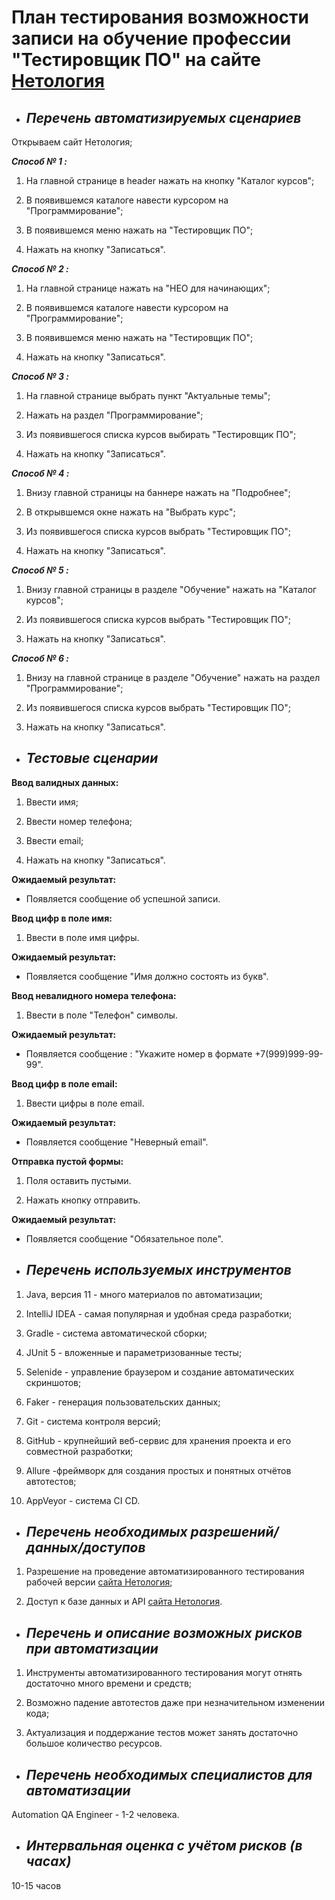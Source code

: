 # План тестирования возможности записи на обучение профессии "Тестировщик ПО" на сайте  [Нетология](https://netology.ru)
 * ## ***Перечень автоматизируемых сценариев***
Открываем сайт Нетология;

***Способ № 1 :***

1. На главной странице в header нажать на кнопку "Каталог курсов";

2. В появившемся каталоге навести курсором на "Программирование";

3. В появившемся меню нажать на "Тестировщик ПО";

4. Нажать на кнопку "Записаться".

***Способ № 2 :***

1. На главной странице нажать на "НЕО для начинающих";

2. В появившемся каталоге навести курсором на "Программирование";

3. В появившемся меню нажать на "Тестировщик ПО";

4. Нажать на кнопку "Записаться".

***Способ № 3 :***

1. На главной странице выбрать пункт "Актуальные темы";

2. Нажать на раздел "Программирование";

3. Из появившегося списка курсов выбирать "Тестировщик ПО";

4. Нажать на кнопку "Записаться".

***Способ № 4 :***

1. Внизу главной страницы на баннере нажать на "Подробнее";

2. В открывшемся окне нажать на "Выбрать курс";

3. Из появившегося списка курсов выбрать "Тестировщик ПО";

4. Нажать на кнопку "Записаться".

***Способ № 5 :***

1. Внизу главной страницы в разделе "Обучение" нажать на "Каталог курсов";

2. Из появившегося списка курсов выбрать "Тестировщик ПО";

3. Нажать на кнопку "Записаться".

***Способ № 6 :***

1. Внизу на главной странице в разделе "Обучение" нажать на раздел "Программирование";

2. Из появившегося списка курсов выбрать "Тестировщик ПО";

3. Нажать на кнопку "Записаться".

* ## ***Тестовые сценарии***
**Ввод валидных данных:**

1. Ввести  имя;

2. Ввести номер телефона;

3. Ввести email;

4. Нажать на кнопку "Записаться".

**Ожидаемый результат:**

* Появляется сообщение об успешной записи.

**Ввод цифр в поле имя:**

1. Ввести в поле имя цифры.

**Ожидаемый результат:**

* Появляется сообщение "Имя должно состоять из букв".

**Ввод невалидного номера телефона:**

1. Ввести в поле "Телефон" символы.

**Ожидаемый результат:**

* Появляется сообщение : "Укажите номер в формате +7(999)999-99-99".


**Ввод цифр в поле email:**
1. Ввести цифры в поле email.

**Ожидаемый результат:**

* Появляется сообщение "Неверный email".

**Отправка пустой формы:**
1. Поля оставить пустыми.

2. Нажать кнопку отправить.

**Ожидаемый результат:**
* Появляется сообщение "Обязательное поле".

* ## ***Перечень используемых инструментов***
1. Java, версия 11 - много материалов по автоматизации;

2. IntelliJ IDEA - самая популярная и удобная среда разработки;

3. Gradle -  система автоматической сборки;

4. JUnit 5 - вложенные и параметризованные тесты;

5. Selenide - управление браузером и создание автоматических скриншотов;

6. Faker - генерация пользовательских данных;

7. Git - система контроля версий;

8. GitHub - крупнейший веб-сервис для хранения проекта и его совместной разработки;

9. Allure -фреймворк для создания простых и понятных отчётов автотестов;

10. AppVeyor - система CI CD.

* ## ***Перечень необходимых разрешений/данных/доступов*** 

1. Разрешение на проведение автоматизированного тестирования рабочей версии [сайта Нетология](https://netology.ru);

2. Доступ к базе данных и API [сайта Нетология](https://netology.ru).

* ## ***Перечень и описание возможных рисков при автоматизации***

1. Инструменты автоматизированного тестирования могут отнять достаточно много времени и средств;

2. Возможно падение автотестов даже при незначительном изменении кода;

3. Актуализация и поддержание тестов может занять достаточно большое количество ресурсов.

* ## ***Перечень необходимых специалистов для автоматизации***
Automation QA Engineer - 1-2 человека.

* ## ***Интервальная оценка с учётом рисков (в часах)*** 
10-15 часов
